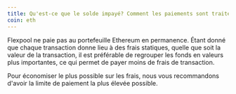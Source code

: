 ```yaml
---
title: Qu'est-ce que le solde impayé? Comment les paiements sont traités ?
coin: eth
---
```


Flexpool ne paie pas au portefeuille Ethereum en permanence. Étant donné que chaque transaction donne lieu à des frais statiques, quelle que soit la valeur de la transaction, il est préférable de regrouper les fonds en valeurs plus importantes, ce qui permet de payer moins de frais de transaction.

Pour économiser le plus possible sur les frais, nous vous recommandons d'avoir la limite de paiement la plus élevée possible.
